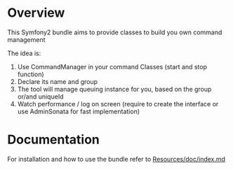 Overview
========

This Symfony2 bundle aims to provide classes to build you own command management

The idea is:

1. Use CommandManager in your command Classes (start and stop function)
2. Declare its name and group
3. The tool will manage queuing instance for you, based on the group or/and uniqueId
4. Watch performance / log on screen (require to create the interface or use AdminSonata for fast implementation)


Documentation
=============

For installation and how to use the bundle refer to [Resources/doc/index.md](Resources/doc/index.md)
